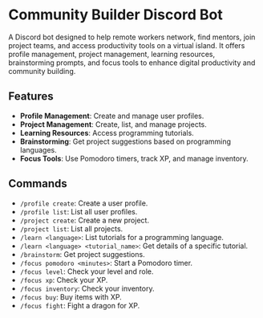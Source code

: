 # Community Builder Discord Bot

A Discord bot designed to help remote workers network, find mentors, join project teams, and access productivity tools on a virtual island. It offers profile management, project management, learning resources, brainstorming prompts, and focus tools to enhance digital productivity and community building.

## Features

- **Profile Management**: Create and manage user profiles.
- **Project Management**: Create, list, and manage projects.
- **Learning Resources**: Access programming tutorials.
- **Brainstorming**: Get project suggestions based on programming languages.
- **Focus Tools**: Use Pomodoro timers, track XP, and manage inventory.

## Commands

- `/profile create`: Create a user profile.
- `/profile list`: List all user profiles.
- `/project create`: Create a new project.
- `/project list`: List all projects.
- `/learn <language>`: List tutorials for a programming language.
- `/learn <language> <tutorial_name>`: Get details of a specific tutorial.
- `/brainstorm`: Get project suggestions.
- `/focus pomodoro <minutes>`: Start a Pomodoro timer.
- `/focus level`: Check your level and role.
- `/focus xp`: Check your XP.
- `/focus inventory`: Check your inventory.
- `/focus buy`: Buy items with XP.
- `/focus fight`: Fight a dragon for XP.

